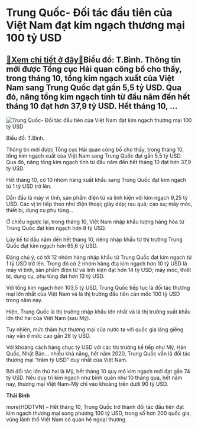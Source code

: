 Trung Quốc- Đối tác đầu tiên của Việt Nam đạt kim ngạch thương mại 100 tỷ USD
=============================================================================

[:gift:Xem chi tiết ở đây:gift:](https://hddtvn.com/trung-quoc-doi-tac-dau-tien-cua-viet-nam-dat-kim-ngach-thuong-mai-100-ty-usd/)Biểu đồ: T.Bình. Thông tin mới được Tổng cục Hải quan công bố cho thấy, trong tháng 10, tổng kim ngạch xuất của Việt Nam sang Trung Quốc đạt gần 5,5 tỷ USD. Qua đó, nâng tổng kim ngạch tính từ đầu năm đến hết tháng 10 đạt hơn 37,9 tỷ USD. Hết tháng 10, …
--------------------------------------------------------------------------------------------------------------------------------------------------------------------------------------------------------------------------------------------------------------





![Trung Quốc- Đối tác đầu tiên của Việt Nam đạt kim ngạch thương mại 100 tỷ USD](https://hddtvn.com/wp-content/uploads/2021/01/5659_Can-can-thYYng-mYi-ViYt-Nam-Trung-QuYc_1.jpg "Trung Quốc- Đối tác đầu tiên của Việt Nam đạt kim ngạch thương mại 100 tỷ USD")


Biểu đồ: T.Bình.



Thông tin mới được Tổng cục Hải quan công bố cho thấy, trong tháng 10, tổng kim ngạch xuất của Việt Nam sang Trung Quốc đạt gần 5,5 tỷ USD. Qua đó, nâng tổng kim ngạch tính từ đầu năm đến hết tháng 10 đạt hơn 37,9 tỷ USD.


Hết tháng 10, có 10 nhóm hàng xuất khẩu sang Trung Quốc đạt kim ngạch từ 1 tỷ USD trở lên.


Dẫn đầu là máy vi tính, sản phẩm điện tử và linh kiện với kim ngạch 9,25 tỷ USD. Các vị trí tiếp theo như điện thoại; giày dép; rau quả; cao su; máy móc, thiết bị, dụng cụ phụ tùng…


Ở chiều ngược lại, trong tháng 10, Việt Nam nhập khẩu lượng hàng hóa từ Trung Quốc đạt kim ngạch hơn 8 tỷ USD.


Lũy kế từ đầu năm đến hết tháng 10, riêng nhập khẩu từ thị trường Trung Quốc đạt kim ngạch hơn 65,6 tỷ USD.


Đáng chú ý, có tới 12 nhóm hàng nhập khẩu từ Trung Quốc đạt kim ngạch từ 1 tỷ USD trở lên. Trong đó có 2 nhóm hàng đtạ kim ngạch hơn 10 tỷ USD là máy vi tính, sản phẩm điện tử và linh kiện đạt hơn 14 tỷ USD; máy móc, thiết bị, dụng cụ, phụ tùng đạt hơn 13 tỷ USD.


Với tổng kim ngạch hơn 103,5 tỷ USD, Trung Quốc tiếp tục là đối tác thương mại lớn nhất của Việt Nam và là thị trường đầu tiên cán mốc 100 tỷ USD trong năm nay.


Hiện, Trung Quốc là thị trường nhập khẩu lớn nhất và là thị trường xuất khẩu lớn thứ hai của Việt Nam (sau Mỹ).


Tuy nhiên, mức thâm hụt thương mại của nước ta với quốc gia láng giềng này vẫn ở mức cao gần 28 tỷ USD.


Với khoảng cách hàng chục tỷ USD với các thị trường kế tiếp như Mỹ, Hàn Quốc, Nhật Bản… nhiều khả năng, hết năm 2020, Trung Quốc vẫn là đối tác thương mại “trăm tỷ USD” duy nhất của Việt Nam.


Bởi đối tác lớn thứ hai là Mỹ, hết tháng 10 quy mô kim ngạch mới đạt gần 74 tỷ USD. Nếu duy trì kim ngạch như bình quân như 10 tháng qua, hết năm nay, thương mại Việt Nam-Mỹ chỉ vào khoảng trên dưới 90 tỷ USD.




**Thái Bình**



more(HDDTVN) – Hết tháng 10, Trung Quốc trở thành đối tác đầu tiên đạt kim ngạch thương mại song phương 100 tỷ USD, trong số hơn 200 quốc gia, vùng lãnh thổ Việt Nam có quan hệ ngoại thương.

